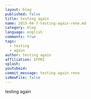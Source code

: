 ```yaml
---
layout: blog
published: false
title: testing again
name: 2015-04-7-testing-again-rene.md
category: blog
language: english
comments: true
tags: 
  - testing
  - again
author: testing again
affiliation: IFPRI
splash: 
youtubeid: 
commit_message: testing again rene
isNewFile: false
---
```

testing again